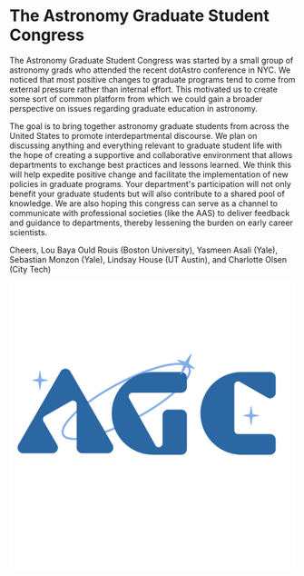 # The Astronomy Graduate Student Congress

The Astronomy Graduate Student Congress was started by a small group of astronomy grads who attended the recent dotAstro conference in NYC. We noticed that most positive changes to graduate programs tend to come from external pressure rather than internal effort. This motivated us to create some sort of common platform from which we could gain a broader perspective on issues regarding graduate education in astronomy.

The goal is to bring together astronomy graduate students from across the United States to promote interdepartmental discourse. We plan on discussing anything and everything relevant to graduate student life with the hope of creating a supportive and collaborative environment that allows departments to exchange best practices and lessons learned. We think this will help expedite positive change and facilitate the implementation of new policies in graduate programs. Your department's participation will not only benefit your graduate students but will also contribute to a shared pool of knowledge. We are also hoping this congress can serve as a channel to communicate with professional societies (like the AAS) to deliver feedback and guidance to departments, thereby lessening the burden on early career scientists.


Cheers,
Lou Baya Ould Rouis (Boston University), Yasmeen Asali (Yale), Sebastian Monzon (Yale), Lindsay House (UT Austin), and Charlotte Olsen (City Tech)

![logo for the astro grad congress](./AGC_logo.png)

